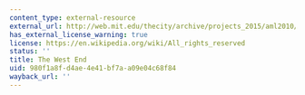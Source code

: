 ```yaml
---
content_type: external-resource
external_url: http://web.mit.edu/thecity/archive/projects_2015/aml2010/www/
has_external_license_warning: true
license: https://en.wikipedia.org/wiki/All_rights_reserved
status: ''
title: The West End
uid: 980f1a8f-d4ae-4e41-bf7a-a09e04c68f84
wayback_url: ''
---
```

